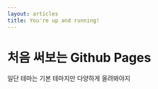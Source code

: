 ```yaml
---
layout: articles
title: You're up and running!
---
```

# 처음 써보는 Github Pages

일단 테마는 기본 테마지만 다양하게 올려봐야지
